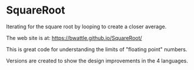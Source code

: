 # SquareRoot
Iterating for the square root by looping to create a closer average.

The web site is at: https://bwattle.github.io/SquareRoot/

This is great code for understanding the limits of "floating point" numbers.

Versions are created to show the design improvements in the 4 languages.
